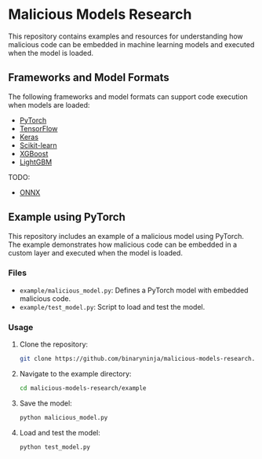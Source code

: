# Malicious Models Research

This repository contains examples and resources for understanding how malicious code can be embedded in machine learning models and executed when the model is loaded.

## Frameworks and Model Formats

The following frameworks and model formats can support code execution when models are loaded:
- [PyTorch](https://pytorch.org/)
- [TensorFlow](https://www.tensorflow.org/)
- [Keras](https://keras.io/)
- [Scikit-learn](https://scikit-learn.org/)
- [XGBoost](https://xgboost.ai/)
- [LightGBM](https://lightgbm.readthedocs.io/)

TODO:
- [ONNX](https://onnx.ai/)


## Example using PyTorch

This repository includes an example of a malicious model using PyTorch. The example demonstrates how malicious code can be embedded in a custom layer and executed when the model is loaded.

### Files
- `example/malicious_model.py`: Defines a PyTorch model with embedded malicious code.
- `example/test_model.py`: Script to load and test the model.

### Usage
1. Clone the repository:
    ```bash
    git clone https://github.com/binaryninja/malicious-models-research.git
    ```
2. Navigate to the example directory:
    ```bash
    cd malicious-models-research/example
    ```
3. Save the model:
    ```bash
    python malicious_model.py
    ```
4. Load and test the model:
    ```bash
    python test_model.py
    ```

